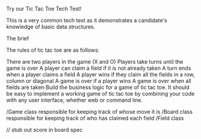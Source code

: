 Try our Tic Tac Toe Tech Test!

This is a very common tech test as it demonstrates a candidate's knowledge of basic data structures.

The brief

The rules of tic tac toe are as follows:

There are two players in the game (X and O)
Players take turns until the game is over
A player can claim a field if it is not already taken
A turn ends when a player claims a field
A player wins if they claim all the fields in a row, column or diagonal
A game is over if a player wins
A game is over when all fields are taken
Build the business logic for a game of tic tac toe. It should be easy to implement a working game of tic tac toe by combining your code with any user interface, whether web or command line.

/Game class
responsible for keeping track of whose move it is
/Board class
responsible for keeping track of who has claimed each field
/Field class

// stub out score in board spec
